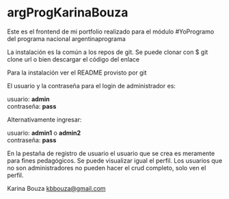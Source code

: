 # argProgKarinaBouza  

Este es el frontend de mi portfolio realizado para el módulo #YoProgramo del programa nacional argentinaprograma

La instalación es la común a los repos de git. Se puede clonar con $ git clone url o bien descargar el código del enlace

Para la instalación ver el README provisto por git

El usuario y la contraseña para el login de administrador es:

usuario: **admin**  
contraseña: **pass**

Alternativamente ingresar:

usuario: **admin1** o **admin2**  
contraseña: **pass**

En la pestaña de registro de usuario el usuario que se crea es meramente para fines pedagógicos. Se puede visualizar igual el perfil. Los usuarios que no son administradores no pueden hacer el crud completo, solo ven el perfil.

Karina Bouza kbbouza@gmail.com

